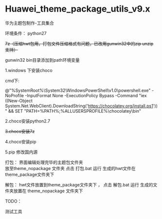 # Huawei_theme_package_utils_v9.x
华为主题包制作-工具集合

环境条件：
python27

~~7z（压缩hwt包用，打包文件压缩格式有问题，已改用gunwin32中的zip unzip 支持）~~

gunwin32 bin目录添加到path环境变量

1.windows 下安装choco

cmd下:

@"%SystemRoot%\System32\WindowsPowerShell\v1.0\powershell.exe" -NoProfile -InputFormat None -ExecutionPolicy Bypass -Command "iex ((New-Object System.Net.WebClient).DownloadString('https://chocolatey.org/install.ps1'))" && SET "PATH=%PATH%;%ALLUSERSPROFILE%\chocolatey\bin"



2.choco安装python2.7


~~3.choco安装7z~~


4.choco安装pip


5.pip 修改国内源


打包：
界面编辑处理完毕的主题包文件夹   
放至theme_nopackage 文件夹
点击 打包.bat 运行 
生成的hwt文件在theme_package文件夹下


解包：
hwt文件放置到theme_package文件夹下 ，
点击 解包.bat 运行
生成的文件夹放置在 theme_nopackage 文件夹下


TODO：

测试工具
